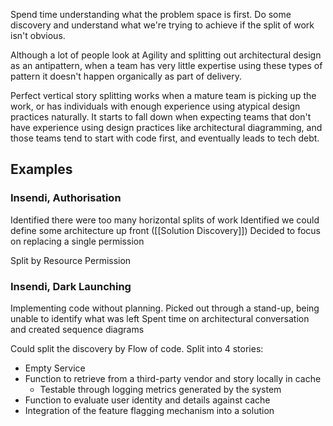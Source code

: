 Spend time understanding what the problem space is first. Do some discovery and understand what we're trying to achieve if the split of work isn't obvious.

Although a lot of people look at Agility and splitting out architectural design as an antipattern, when a team has very little expertise using these types of pattern it doesn't happen organically as part of delivery.

Perfect vertical story splitting works when a mature team is picking up the work, or has individuals with enough experience using atypical design practices naturally. It starts to fall down when expecting teams that don't have experience using design practices like architectural diagramming, and those teams tend to start with code first, and eventually leads to tech debt.

## Examples
### Insendi, Authorisation
Identified there were too many horizontal splits of work
Identified we could define some architecture up front ([[Solution Discovery]])
Decided to focus on replacing a single permission

Split by Resource Permission

### Insendi, Dark Launching
Implementing code without planning.
Picked out through a stand-up, being unable to identify what was left
Spent time on architectural conversation and created sequence diagrams

Could split the discovery by Flow of code.
Split into 4 stories:
- Empty Service
- Function to retrieve from a third-party vendor and story locally in cache
	- Testable through logging metrics generated by the system
- Function to evaluate user identity and details against cache
- Integration of the feature flagging mechanism into a solution